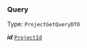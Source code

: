 

### Query

Type: `ProjectGetQueryDTO`  
<article>

***id*** [`ProjectId`](/docs/project--page#projectid) 

</article>

